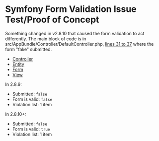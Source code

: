 Symfony Form Validation Issue Test/Proof of Concept
==========

Something changed in v2.8.10 that caused the form validation to act differently.
 The main block of code is in src/AppBundle/Controller/DefaultController.php, 
 [lines 31 to 37](https://github.com/darrylhein/symfony_form_validation_issue_2.8/blob/master/src/AppBundle/Controller/DefaultController.php#L31) where the form "fake" submitted. 
 
- [Controller](https://github.com/darrylhein/symfony_form_validation_issue_2.8/blob/master/src/AppBundle/Controller/DefaultController.php)
- [Entity](https://github.com/darrylhein/symfony_form_validation_issue_2.8/blob/master/src/AppBundle/Entity/Test.php)
- [Form](https://github.com/darrylhein/symfony_form_validation_issue_2.8/blob/master/src/AppBundle/Form/Type/TestFormType.php) 
- [View](https://github.com/darrylhein/symfony_form_validation_issue_2.8/blob/master/app/Resources/views/default/index.html.twig)

In 2.8.9:

- Submitted: `false`
- Form is valid: `false`
- Violation list: 1 item

In 2.8.10+:

- Submitted: `false`
- Form is valid: `true`
- Violation list: 1 item
